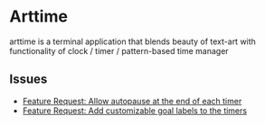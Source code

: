 
# Arttime

arttime is a terminal application that blends beauty of text-art with functionality of clock / timer / pattern-based time manager

## Issues

- [Feature Request: Allow autopause at the end of each timer](https://github.com/poetaman/arttime/issues/52)
- [Feature Request: Add customizable goal labels to the timers](https://github.com/poetaman/arttime/issues/36)
